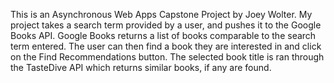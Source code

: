 This is an Asynchronous Web Apps Capstone Project by Joey Wolter.
My project takes a search term provided by a user, and pushes it to the Google Books API. Google Books returns a list of books comparable to the search term entered. The user can then find a book they are interested in and click on the Find Recommendations button. The selected book title is ran through the TasteDive API which returns similar books, if any are found.
